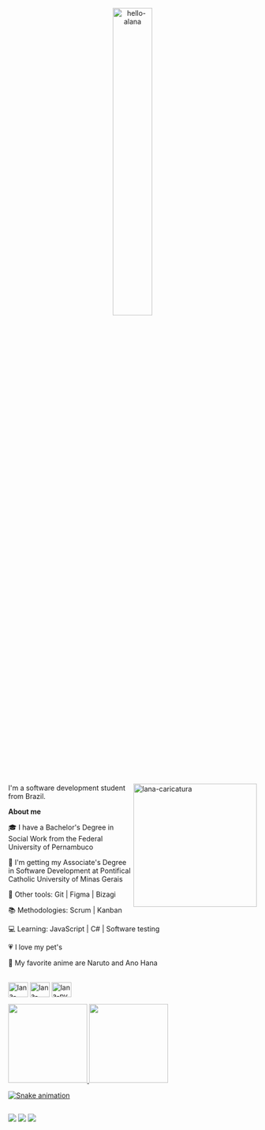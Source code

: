 <p align="center"><img align="center" alt="hello-alana" src="https://media.discordapp.net/attachments/557400688918003712/950589862854144060/unknown.png" width="40%" height="40%" /></p>

<img align="right" alt="lana-caricatura" src="https://user-images.githubusercontent.com/93610017/139995871-618a69e7-7cbc-4f13-aab1-6645e584a2ac.jpg" width="250px" />

I'm a software development student from Brazil.


**About me**

🎓 I have a Bachelor's Degree in Social Work from the Federal University of Pernambuco

📖 I'm getting my Associate's Degree in Software Development at Pontifical Catholic University of Minas Gerais

🔧 Other tools: Git | Figma | Bizagi

📚 Methodologies: Scrum | Kanban

💻 Learning: JavaScript | C# | Software testing

💗 I love my pet's

🍜 My favorite anime are Naruto and Ano Hana


<div style="display: inline_block"><br/>
  <img align="center" alt="lana-html" height="30" width="40" src="https://cdn.jsdelivr.net/gh/devicons/devicon/icons/html5/html5-original.svg" />
  <img align="center" alt="lana-css" height="30" width="40" src="https://cdn.jsdelivr.net/gh/devicons/devicon/icons/css3/css3-original.svg" />
  <img align="center" alt="lana-py" height="30" width="40" src="https://cdn.jsdelivr.net/gh/devicons/devicon/icons/python/python-original.svg" />
  
  <p></p>
    
<div>
  <a href="https://github.com/alanavscls">
  <img height="160em" src="https://github-readme-stats.vercel.app/api?username=alanavscls&show_icons=true&theme=material-palenight&include_all_commits=true&count_private=true" />
  <img height="160em" src="https://github-readme-stats.vercel.app/api/top-langs/?username=alanavscls&layout=compact&langs_count=16&theme=material-palenight" />
    
![Snake animation](https://github.com/alanavscls/alanavscls/blob/output/github-contribution-grid-snake.svg)

</div>
  
 ##
  
  <div>
    <a href="mailto:alanamvd30@gmail.com"><img src="https://img.shields.io/badge/Gmail-D14836?style=for-the-badge&logo=gmail&logoColor=white" target="_blank" /></a>
    <a href="https://www.linkedin.com/in/alanavasconcelos" target="_blank"><img src="https://img.shields.io/badge/LinkedIn-0077B5?style=for-the-badge&logo=linkedin&logoColor=white" target="_blank" /></a>
    <a href="https://instagram.com/alanavscls" target="_blank"><img src="https://img.shields.io/badge/Instagram-E4405F?style=for-the-badge&logo=instagram&logoColor=white" target="_blank" /></a>
  </div>


